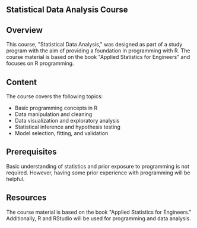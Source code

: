 ## Statistical Data Analysis Course

## Overview
This course, "Statistical Data Analysis," was designed as part of a study program with the aim of providing a foundation in programming with R. The course material is based on the book "Applied Statistics for Engineers" and focuses on R programming.

## Content
The course covers the following topics:

- Basic programming concepts in R
- Data manipulation and cleaning
- Data visualization and exploratory analysis
- Statistical inference and hypothesis testing
- Model selection, fitting, and validation

## Prerequisites
Basic understanding of statistics and prior exposure to programming is not required. However, having some prior experience with programming will be helpful.

## Resources
The course material is based on the book "Applied Statistics for Engineers." Additionally, R and RStudio will be used for programming and data analysis.
